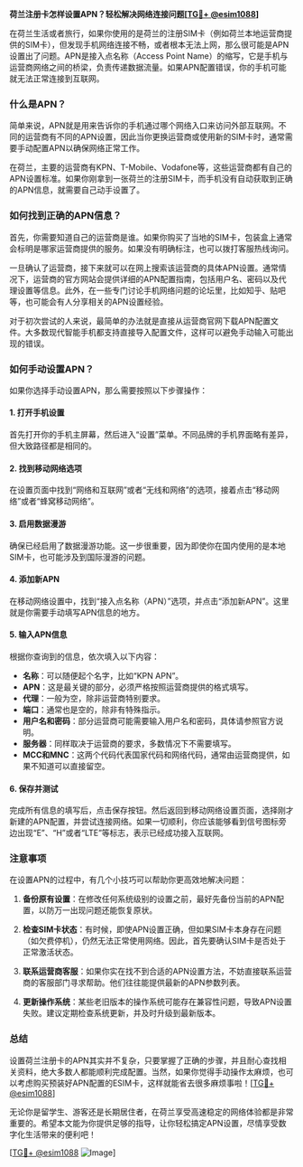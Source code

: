 **荷兰注册卡怎样设置APN？轻松解决网络连接问题[[TG💪+ @esim1088](https://t.me/s/esim1088)]**

在荷兰生活或者旅行，如果你使用的是荷兰的注册SIM卡（例如荷兰本地运营商提供的SIM卡），但发现手机网络连接不畅，或者根本无法上网，那么很可能是APN设置出了问题。APN是接入点名称（Access Point Name）的缩写，它是手机与运营商网络之间的桥梁，负责传递数据流量。如果APN配置错误，你的手机可能就无法正常连接到互联网。

### 什么是APN？

简单来说，APN就是用来告诉你的手机通过哪个网络入口来访问外部互联网。不同的运营商有不同的APN设置，因此当你更换运营商或使用新的SIM卡时，通常需要手动配置APN以确保网络正常工作。

在荷兰，主要的运营商有KPN、T-Mobile、Vodafone等，这些运营商都有自己的APN设置标准。如果你刚拿到一张荷兰的注册SIM卡，而手机没有自动获取到正确的APN信息，就需要自己动手设置了。

### 如何找到正确的APN信息？

首先，你需要知道自己的运营商是谁。如果你购买了当地的SIM卡，包装盒上通常会标明是哪家运营商提供的服务。如果没有明确标注，也可以拨打客服热线询问。

一旦确认了运营商，接下来就可以在网上搜索该运营商的具体APN设置。通常情况下，运营商的官方网站会提供详细的APN配置指南，包括用户名、密码以及代理设置等信息。此外，在一些专门讨论手机网络问题的论坛里，比如知乎、贴吧等，也可能会有人分享相关的APN设置经验。

对于初次尝试的人来说，最简单的办法就是直接从运营商官网下载APN配置文件。大多数现代智能手机都支持直接导入配置文件，这样可以避免手动输入可能出现的错误。

### 如何手动设置APN？

如果你选择手动设置APN，那么需要按照以下步骤操作：

#### 1. 打开手机设置

首先打开你的手机主屏幕，然后进入“设置”菜单。不同品牌的手机界面略有差异，但大致路径都是相同的。

#### 2. 找到移动网络选项

在设置页面中找到“网络和互联网”或者“无线和网络”的选项，接着点击“移动网络”或者“蜂窝移动网络”。

#### 3. 启用数据漫游

确保已经启用了数据漫游功能。这一步很重要，因为即使你在国内使用的是本地SIM卡，也可能涉及到国际漫游的问题。

#### 4. 添加新APN

在移动网络设置中，找到“接入点名称（APN）”选项，并点击“添加新APN”。这里就是你需要手动填写APN信息的地方。

#### 5. 输入APN信息

根据你查询到的信息，依次填入以下内容：
- **名称**：可以随便起个名字，比如“KPN APN”。
- **APN**：这是最关键的部分，必须严格按照运营商提供的格式填写。
- **代理**：一般为空，除非运营商特别要求。
- **端口**：通常也是空的，除非有特殊指示。
- **用户名和密码**：部分运营商可能需要输入用户名和密码，具体请参照官方说明。
- **服务器**：同样取决于运营商的要求，多数情况下不需要填写。
- **MCC和MNC**：这两个代码代表国家代码和网络代码，通常由运营商提供，如果不知道可以直接留空。

#### 6. 保存并测试

完成所有信息的填写后，点击保存按钮。然后返回到移动网络设置页面，选择刚才新建的APN配置，并尝试连接网络。如果一切顺利，你应该能够看到信号图标旁边出现“E”、“H”或者“LTE”等标志，表示已经成功接入互联网。

### 注意事项

在设置APN的过程中，有几个小技巧可以帮助你更高效地解决问题：

1. **备份原有设置**：在修改任何系统级别的设置之前，最好先备份当前的APN配置，以防万一出现问题还能恢复原状。
   
2. **检查SIM卡状态**：有时候，即使APN设置正确，但如果SIM卡本身存在问题（如欠费停机），仍然无法正常使用网络。因此，首先要确认SIM卡是否处于正常激活状态。

3. **联系运营商客服**：如果你实在找不到合适的APN设置方法，不妨直接联系运营商的客服部门寻求帮助。他们往往能提供最新的APN参数列表。

4. **更新操作系统**：某些老旧版本的操作系统可能存在兼容性问题，导致APN设置失败。建议定期检查系统更新，并及时升级到最新版本。

### 总结

设置荷兰注册卡的APN其实并不复杂，只要掌握了正确的步骤，并且耐心查找相关资料，绝大多数人都能顺利完成配置。当然，如果你觉得手动操作太麻烦，也可以考虑购买预装好APN配置的ESIM卡，这样就能省去很多麻烦事啦！[[TG💪+ @esim1088](https://t.me/s/esim1088)]

无论你是留学生、游客还是长期居住者，在荷兰享受高速稳定的网络体验都是非常重要的。希望本文能为你提供足够的指导，让你轻松搞定APN设置，尽情享受数字化生活带来的便利吧！

[[TG💪+ @esim1088](https://t.me/s/esim1088) ![Image](https://i.postimg.cc/4NQfJmqS/Snipaste-2025-05-13-00-14-12.png)]